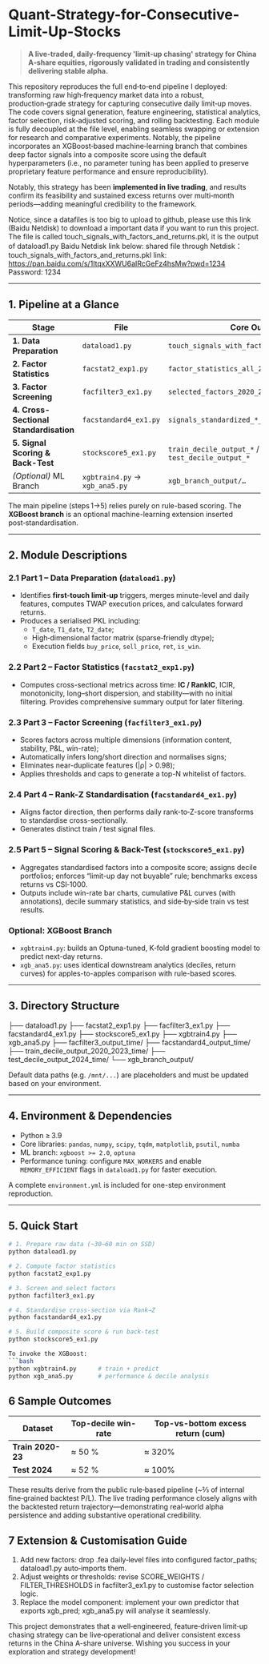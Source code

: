 # Quant-Strategy-for-Consecutive-Limit-Up-Stocks

> **A live‑traded, daily-frequency 'limit‑up chasing' strategy for China A‑share equities, rigorously validated in trading and consistently delivering stable alpha.**

This repository reproduces the full end‑to‑end pipeline I deployed: transforming raw high‑frequency market data into a robust, production‑grade strategy for capturing consecutive daily limit‑up moves. The code covers signal generation, feature engineering, statistical analytics, factor selection, risk‑adjusted scoring, and rolling backtesting. Each module is fully decoupled at the file level, enabling seamless swapping or extension for research and comparative experiments.
Notably, the pipeline incorporates an XGBoost‑based machine‑learning branch that combines deep factor signals into a composite score using the default hyperparameters (i.e., no parameter tuning has been applied to preserve proprietary feature performance and ensure reproducibility).

Notably, this strategy has been **implemented in live trading**, and results confirm its feasibility and sustained excess returns over multi‑month periods—adding meaningful credibility to the framework.

Notice, since a datafiles is too big to upload to github, please use this link (Baidu Netdisk) to download a important data if you want to run this project. The file is called touch_signals_with_factors_and_returns.pkl, it is the output of dataload1.py
Baidu Netdisk link below:
shared file through Netdisk：touch_signals_with_factors_and_returns.pkl
link: https://pan.baidu.com/s/1ItqxXXWU6aIRcGeFz4hsMw?pwd=1234 Password: 1234

---

## 1. Pipeline at a Glance

| Stage | File | Core Output |
|-------|------|-------------|
| **1. Data Preparation** | `dataload1.py` | `touch_signals_with_factors_and_returns.pkl` |
| **2. Factor Statistics** | `facstat2_exp1.py` | `factor_statistics_all_2020_2023_time.csv` |
| **3. Factor Screening** | `facfilter3_ex1.py` | `selected_factors_2020_2023_nst.csv` |
| **4. Cross-Sectional Standardisation** | `facstandard4_ex1.py` | `signals_standardized_*_nst.pkl` |
| **5. Signal Scoring & Back-Test** | `stockscore5_ex1.py` | `train_decile_output_*` / `test_decile_output_*` |
| *(Optional)* ML Branch | `xgbtrain4.py` → `xgb_ana5.py` | `xgb_branch_output/…` |

The main pipeline (steps 1→5) relies purely on rule-based scoring. The **XGBoost branch** is an optional machine-learning extension inserted post‑standardisation.

---

## 2. Module Descriptions

### 2.1 Part 1 – Data Preparation (`dataload1.py`)  
- Identifies **first-touch limit-up** triggers, merges minute-level and daily features, computes TWAP execution prices, and calculates forward returns.  
- Produces a serialised PKL including:  
  - `T_date`, `T1_date`, `T2_date`;  
  - High‑dimensional factor matrix (sparse‑friendly dtype);  
  - Execution fields `buy_price`, `sell_price`, `ret`, `is_win`.  

### 2.2 Part 2 – Factor Statistics (`facstat2_exp1.py`)  
- Computes cross-sectional metrics across time: **IC / RankIC**, ICIR, monotonicity, long–short dispersion, and stability—with no initial filtering. Provides comprehensive summary output for later filtering.

### 2.3 Part 3 – Factor Screening (`facfilter3_ex1.py`)  
- Scores factors across multiple dimensions (information content, stability, P&L, win-rate);  
- Automatically infers long/short direction and normalises signs;  
- Eliminates near-duplicate features (|ρ| > 0.98);  
- Applies thresholds and caps to generate a top-N whitelist of factors.

### 2.4 Part 4 – Rank-Z Standardisation (`facstandard4_ex1.py`)  
- Aligns factor direction, then performs daily rank-to‑Z-score transforms to standardise cross-sectionally.  
- Generates distinct train / test signal files.

### 2.5 Part 5 – Signal Scoring & Back-Test (`stockscore5_ex1.py`)  
- Aggregates standardised factors into a composite score; assigns decile portfolios; enforces “limit-up day not buyable” rule; benchmarks excess returns vs CSI‑1000.  
- Outputs include win-rate bar charts, cumulative P&L curves (with annotations), decile summary statistics, and side‑by‑side train vs test results.

### Optional: XGBoost Branch  
- `xgbtrain4.py`: builds an Optuna-tuned, K‑fold gradient boosting model to predict next-day returns.  
- `xgb_ana5.py`: uses identical downstream analytics (deciles, return curves) for apples-to-apples comparison with rule-based scores.

---

## 3. Directory Structure

├── dataload1.py
├── facstat2_exp1.py
├── facfilter3_ex1.py
├── facstandard4_ex1.py
├── stockscore5_ex1.py
├── xgbtrain4.py
├── xgb_ana5.py
├── facfilter3_output_time/
├── facstandard4_output_time/
├── train_decile_output_2020_2023_time/
├── test_decile_output_2024_time/
└── xgb_branch_output/

Default data paths (e.g. `/mnt/...`) are placeholders and must be updated based on your environment.

---

## 4. Environment & Dependencies

- Python ≥ 3.9  
- Core libraries: `pandas`, `numpy`, `scipy`, `tqdm`, `matplotlib`, `psutil`, `numba`  
- ML branch: `xgboost >= 2.0`, `optuna`  
- Performance tuning: configure `MAX_WORKERS` and enable `MEMORY_EFFICIENT` flags in `dataload1.py` for faster execution.

A complete `environment.yml` is included for one-step environment reproduction.

---

## 5. Quick Start

```bash
# 1. Prepare raw data (~30–60 min on SSD)
python dataload1.py

# 2. Compute factor statistics
python facstat2_exp1.py

# 3. Screen and select factors
python facfilter3_ex1.py

# 4. Standardise cross-section via Rank→Z
python facstandard4_ex1.py

# 5. Build composite score & run back-test
python stockscore5_ex1.py

To invoke the XGBoost:
```bash
python xgbtrain4.py      # train + predict
python xgb_ana5.py       # performance & decile analysis
```

## 6  Sample Outcomes

| Dataset           | Top-decile win-rate | Top-vs-bottom excess return (cum)     |
| ----------------- | ------------------- | ------------------------------------  |
| **Train 2020-23** | ≈ 50 %              | ≈ 320%
| **Test 2024**     | ≈ 52 %              | ≈ 100%                                |

These results derive from the public rule‑based pipeline (~⅔ of internal fine‑grained backtest P/L). The live trading performance closely aligns with the backtested return trajectory—demonstrating real‑world alpha persistence and adding substantive operational credibility.

## 7  Extension & Customisation Guide

1. Add new factors: drop .fea daily‑level files into configured factor_paths; dataload1.py auto‑imports them.
2. Adjust weights or thresholds: revise SCORE_WEIGHTS / FILTER_THRESHOLDS in facfilter3_ex1.py to customise factor selection logic.
3. Replace the model component: implement your own predictor that exports xgb_pred; xgb_ana5.py will analyse it seamlessly.

This project demonstrates that a well‑engineered, feature‑driven limit‑up chasing strategy can be live‑operational and deliver consistent excess returns in the China A-share universe. Wishing you success in your exploration and strategy development!
















   
